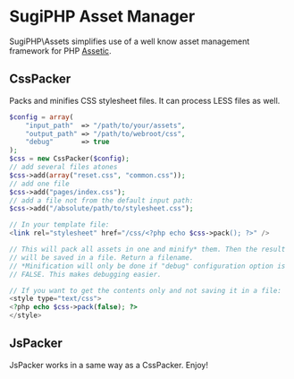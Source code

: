 SugiPHP Asset Manager
=====================

SugiPHP\Assets simplifies use of a well know asset management 
framework for PHP [Assetic](https://github.com/kriswallsmith/assetic).

CssPacker
---------

Packs and minifies CSS stylesheet files. It can process LESS files as 
well.

```php
$config = array(
	"input_path"  => "/path/to/your/assets", 
	"output_path" => "/path/to/webroot/css",
	"debug"       => true
);
$css = new CssPacker($config);
// add several files atones
$css->add(array("reset.css", "common.css"));
// add one file
$css->add("pages/index.css");
// add a file not from the default input path:
$css->add("/absolute/path/to/stylesheet.css");

// In your template file:
<link rel="stylesheet" href="/css/<?php echo $css->pack(); ?>" />

// This will pack all assets in one and minify* them. Then the result
// will be saved in a file. Return a filename.
// *Minification will only be done if "debug" configuration option is
// FALSE. This makes debugging easier.

// If you want to get the contents only and not saving it in a file:
<style type="text/css">
<?php echo $css->pack(false); ?> 
</style>

```

JsPacker
--------

JsPacker works in a same way as a CssPacker. Enjoy!
